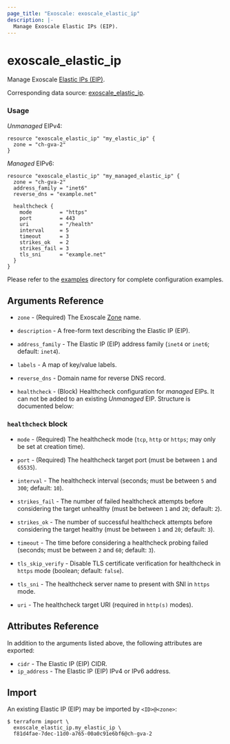 ```yaml
---
page_title: "Exoscale: exoscale_elastic_ip"
description: |-
  Manage Exoscale Elastic IPs (EIP).
---
```


# exoscale\_elastic\_ip

Manage Exoscale [Elastic IPs (EIP)](https://community.exoscale.com/documentation/compute/eip/).

Corresponding data source: [exoscale_elastic_ip](../data-sources/elastic_ip.md).


### Usage

*Unmanaged* EIPv4:

```hcl
resource "exoscale_elastic_ip" "my_elastic_ip" {
  zone = "ch-gva-2"
}
```

*Managed* EIPv6:

```hcl
resource "exoscale_elastic_ip" "my_managed_elastic_ip" {
  zone = "ch-gva-2"
  address_family = "inet6"
  reverse_dns = "example.net"

  healthcheck {
    mode         = "https"
    port         = 443
    uri          = "/health"
    interval     = 5
    timeout      = 3
    strikes_ok   = 2
    strikes_fail = 3
    tls_sni      = "example.net"
  }
}
```

Please refer to the [examples](https://github.com/exoscale/terraform-provider-exoscale/tree/master/examples/)
directory for complete configuration examples.


## Arguments Reference

[zone]: https://www.exoscale.com/datacenters/

* `zone` - (Required) The Exoscale [Zone][zone] name.

* `description` - A free-form text describing the Elastic IP (EIP).

* `address_family` - The Elastic IP (EIP) address family (`inet4` or `inet6`; default: `inet4`).
* `labels` - A map of key/value labels.
* `reverse_dns` - Domain name for reverse DNS record.
* `healthcheck` - (Block) Healthcheck configuration for *managed* EIPs. It can not be added to an existing *Unmanaged* EIP. Structure is documented below:

### `healthcheck` block

* `mode` - (Required) The healthcheck mode (`tcp`, `http` or `https`; may only be set at creation time).
* `port` - (Required) The healthcheck target port (must be between `1` and `65535`).

* `interval` - The healthcheck interval (seconds; must be between `5` and `300`; default: `10`).
* `strikes_fail` - The number of failed healthcheck attempts before considering the target unhealthy (must be between `1` and `20`; default: `2`).
* `strikes_ok` - The number of successful healthcheck attempts before considering the target healthy (must be between `1` and `20`; default: `3`).
* `timeout` - The time before considering a healthcheck probing failed (seconds; must be between `2` and `60`; default: `3`).
* `tls_skip_verify` - Disable TLS certificate verification for healthcheck in `https` mode (boolean; default: `false`).
* `tls_sni` - The healthcheck server name to present with SNI in `https` mode.
* `uri` - The healthcheck target URI (required in `http(s)` modes).


## Attributes Reference

In addition to the arguments listed above, the following attributes are exported:

* `cidr` - The Elastic IP (EIP) CIDR.
* `ip_address` - The Elastic IP (EIP) IPv4 or IPv6 address.



## Import

An existing Elastic IP (EIP) may be imported by `<ID>@<zone>`:

```console
$ terraform import \
  exoscale_elastic_ip.my_elastic_ip \
  f81d4fae-7dec-11d0-a765-00a0c91e6bf6@ch-gva-2
```
